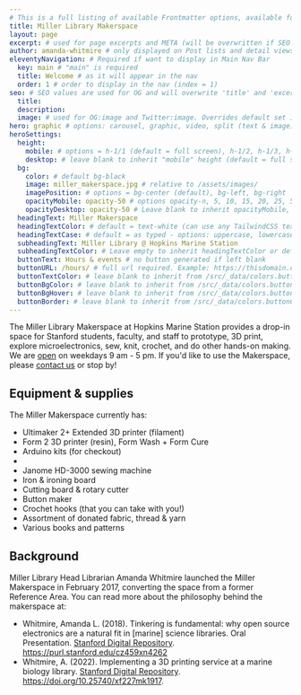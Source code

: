 ```yaml
---
# This is a full listing of available Frontmatter options, available for any content (.md) file.
title: Miller Library Makerspace
layout: page
excerpt: # used for page excerpts and META (will be overwritten if SEO used below)
author: amanda-whitmire # only displayed on Post lists and detail views. Defaults to _data/meta.authorURL
eleventyNavigation: # Required if want to display in Main Nav Bar
  key: main # "main" is required
  title: Welcome # as it will appear in the nav
  order: 1 # order to display in the nav (index = 1)
seo: # SEO values are used for OG and will overwrite 'title' and 'excerpt' above
  title:
  description:
  image: # used for OG:image and Twitter:image. Overrides default set in _data/meta.siteImage
hero: graphic # options: carousel, graphic, video, split (text & image)
heroSettings:
  height:
    mobile: # options = h-1/1 (default = full screen), h-1/2, h-1/3, h-3/4, h-9/10, h-48 (12rem, 192px), h-56 (14rem, 224px), h-64 (16rem, 256px)
    desktop: # leave blank to inherit "mobile" height (default = full screen)
  bg:
    color: # default bg-black
    image: miller_makerspace.jpg # relative to /assets/images/
    imagePosition: # options = bg-center (default), bg-left, bg-right
    opacityMobile: opacity-50 # options opacity-n, 5, 10, 15, 20, 25, 50, 75, 100 (default)
    opacityDesktop: opacity-50 # Leave blank to inherit opacityMobile, use same options as opacityMobile
  headingText: Miller Makerspace
  headingTextColor: # default = text-white (can use any TailwindCSS text-[color]-[xxx])
  headingTextCase: # default = as typed - options: uppercase, lowercase, capitalize
  subheadingText: Miller Library @ Hopkins Marine Station
  subheadingTextColor: # Leave empty to inherit headingTextColor or default (text-white) or use any text-[color]-[xxx]
  buttonText: Hours & events # no button generated if left blank
  buttonURL: /hours/ # full url required. Example: https://thisdomain.com/somepage/
  buttonTextColor: # leave blank to inherit from /src/_data/colors.buttonCustom or buttonDefault
  buttonBgColor: # leave blank to inherit from /src/_data/colors.buttonCustom.bg or buttonDefault.bg
  buttonBgHover: # leave blank to inherit from /src/_data/colors.buttonCustom.bgHover or buttonDefault.bgHover
  buttonBorder: # leave blank to inherit from /src/_data/colors.buttonCustom.border or buttonDefault.border
---
```



The Miller Library Makerspace at Hopkins Marine Station provides a drop-in space for Stanford students, faculty, and staff to prototype, 3D print, explore microelectronics, sew, knit, crochet, and do other hands-on making. We are [open](hours) on weekdays 9 am - 5 pm. If you'd like to use the Makerspace, please [contact us](contact) or stop by!

## Equipment & supplies
The Miller Makerspace currently has:

- Ultimaker 2+ Extended 3D printer (filament)
- Form 2 3D printer (resin), Form Wash + Form Cure
- Arduino kits (for checkout)
- 
- Janome HD-3000 sewing machine
- Iron & ironing board
- Cutting board & rotary cutter
- Button maker
- Crochet hooks (that you can take with you!)
- Assortment of donated fabric, thread & yarn
- Various books and patterns


## Background
Miller Library Head Librarian Amanda Whitmire launched the Miller Makerspace in February 2017, converting the space from a former Reference Area. You can read more about the philosophy behind the makerspace at:
- Whitmire, Amanda L. (2018). Tinkering is fundamental: why open source electronics are a natural fit in [marine] science libraries. Oral Presentation. [Stanford Digital Repository](https://purl.stanford.edu/cz459xn4262). https://purl.stanford.edu/cz459xn4262
- Whitmire, A. (2022). Implementing a 3D printing service at a marine biology library. [Stanford Digital Repository](https://purl.stanford.edu/xf227mk1917). https://doi.org/10.25740/xf227mk1917.